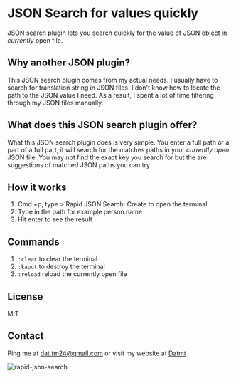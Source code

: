 # JSON Search for values quickly

JSON search plugin lets you search quickly for the value of JSON object in _currently_ open file.

## Why another JSON plugin?

This JSON search plugin comes from my actual needs. I usually have to search for translation string in JSON files. I don't know how to locate
the path to the JSON value I need. As a result, I spent a lot of time filtering through my JSON files manually.

## What does this JSON search plugin offer?

What this JSON search plugin does is very simple. You enter a full path or a part of a full part, it will search for the matches paths in your
_currently open_ JSON file. You may not find the exact key you search for but the are suggestions of matched JSON paths you can try.

## How it works

1. Cmd +p, type > Rapid JSON Search: Create to open the terminal
2. Type in the path for example person.name
3. Hit enter to see the result

## Commands

1. `:clear` to clear the terminal
2. `:kaput` to destroy the terminal
3. `:reload` reload the currently open file

## License

MIT

## Contact

Ping me at dat.tm24@gmail.com or visit my website at [Datmt](https://www.datmt.com/?src=vscode-mktpl)

![rapid-json-search](https://user-images.githubusercontent.com/14150061/78463059-e68f1c80-7702-11ea-8bd6-2c03fb856969.gif)

